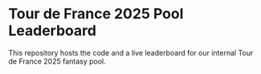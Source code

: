 # Tour de France 2025 Pool Leaderboard

This repository hosts the code and a live leaderboard for our internal Tour de France 2025 fantasy pool.